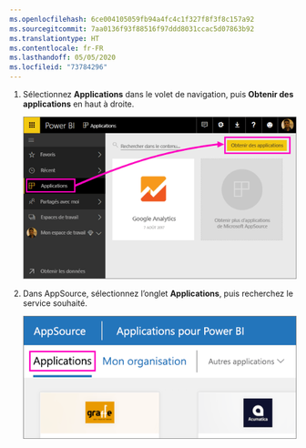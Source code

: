 ```yaml
---
ms.openlocfilehash: 6ce004105059fb94a4fc4c1f327f8f3f8c157a92
ms.sourcegitcommit: 7aa0136f93f88516f97ddd8031ccac5d07863b92
ms.translationtype: HT
ms.contentlocale: fr-FR
ms.lasthandoff: 05/05/2020
ms.locfileid: "73784296"
---
```

1. Sélectionnez **Applications** dans le volet de navigation, puis **Obtenir des applications** en haut à droite.
   
     ![Icône Obtenir des applications](./media/powerbi-service-apps-get-more-apps/power-bi-service-apps-get-apps-1-app-line.png)
2. Dans AppSource, sélectionnez l’onglet **Applications**, puis recherchez le service souhaité.
   
    ![Onglet Applications dans AppSource](./media/powerbi-service-apps-get-more-apps/power-bi-appsource-apps.png)

